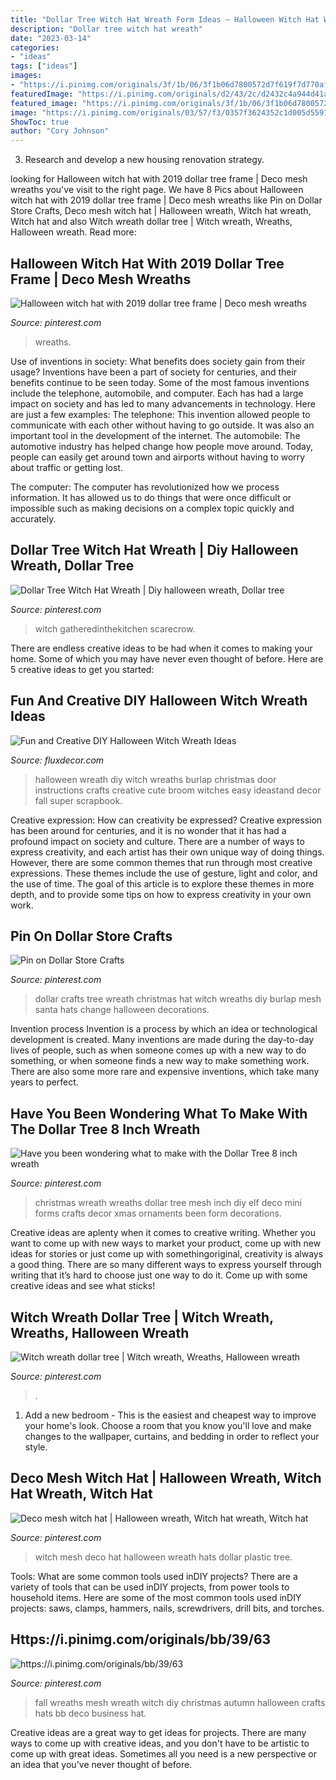 ```yaml
---
title: "Dollar Tree Witch Hat Wreath Form Ideas ~ Halloween Witch Hat With 2019 Dollar Tree Frame"
description: "Dollar tree witch hat wreath"
date: "2023-03-14"
categories:
- "ideas"
tags: ["ideas"]
images:
- "https://i.pinimg.com/originals/3f/1b/06/3f1b06d7800572d7f619f7d770afb807.jpg"
featuredImage: "https://i.pinimg.com/originals/d2/43/2c/d2432c4a944d41a636fff7998e5075ec.jpg"
featured_image: "https://i.pinimg.com/originals/3f/1b/06/3f1b06d7800572d7f619f7d770afb807.jpg"
image: "https://i.pinimg.com/originals/03/57/f3/0357f3624352c1d005d559192bfae3c8.jpg"
ShowToc: true
author: "Cory Johnson"
---
```



3. Research and develop a new housing renovation strategy.

	

		
looking for Halloween witch hat with 2019 dollar tree frame | Deco mesh wreaths you've visit to the right page. We have 8 Pics about Halloween witch hat with 2019 dollar tree frame | Deco mesh wreaths like Pin on Dollar Store Crafts, Deco mesh witch hat | Halloween wreath, Witch hat wreath, Witch hat and also Witch wreath dollar tree | Witch wreath, Wreaths, Halloween wreath. Read more:
		
    
## Halloween Witch Hat With 2019 Dollar Tree Frame | Deco Mesh Wreaths

<img loading=lazy src="https://i.pinimg.com/originals/03/57/f3/0357f3624352c1d005d559192bfae3c8.jpg" onerror="this.onerror=null;this.src='https://tse4.mm.bing.net/th?id=OIP.g5JmGahZcc3iqjVDs-q_hwHaJ4&amp;pid=15.1';" alt="Halloween witch hat with 2019 dollar tree frame | Deco mesh wreaths">

_Source: pinterest.com_

>wreaths. 

	

Use of inventions in society: What benefits does society gain from their usage?
Inventions have been a part of society for centuries, and their benefits continue to be seen today. Some of the most famous inventions include the telephone, automobile, and computer. Each has had a large impact on society and has led to many advancements in technology. Here are just a few examples: The telephone: This invention allowed people to communicate with each other without having to go outside. It was also an important tool in the development of the internet.
The automobile: The automotive industry has helped change how people move around. Today, people can easily get around town and airports without having to worry about traffic or getting lost.

The computer: The computer has revolutionized how we process information. It has allowed us to do things that were once difficult or impossible such as making decisions on a complex topic quickly and accurately.

    
## Dollar Tree Witch Hat Wreath | Diy Halloween Wreath, Dollar Tree

<img loading=lazy src="https://i.pinimg.com/originals/c5/83/03/c583030d0b002f6e8c2a393bbceaf5d9.jpg" onerror="this.onerror=null;this.src='https://tse1.mm.bing.net/th?id=OIP.kzeEkZtQyP51MRt6UnfbXwHaLH&amp;pid=15.1';" alt="Dollar Tree Witch Hat Wreath | Diy halloween wreath, Dollar tree">

_Source: pinterest.com_

>witch gatheredinthekitchen scarecrow. 

	

There are endless creative ideas to be had when it comes to making your home. Some of which you may have never even thought of before. Here are 5 creative ideas to get you started:

    
## Fun And Creative DIY Halloween Witch Wreath Ideas

<img loading=lazy src="https://fluxdecor.com/wp-content/uploads/2015/09/diy-halloween-witch-wreaths/8-diy-halloween-witch-wreaths.jpg" onerror="this.onerror=null;this.src='https://tse2.mm.bing.net/th?id=OIP.Z7NsE02GUHG4GTwKAVU0rAHaKE&amp;pid=15.1';" alt="Fun and Creative DIY Halloween Witch Wreath Ideas">

_Source: fluxdecor.com_

>halloween wreath diy witch wreaths burlap christmas door instructions crafts creative cute broom witches easy ideastand decor fall super scrapbook. 

	

Creative expression: How can creativity be expressed?
Creative expression has been around for centuries, and it is no wonder that it has had a profound impact on society and culture. There are a number of ways to express creativity, and each artist has their own unique way of doing things. However, there are some common themes that run through most creative expressions. These themes include the use of gesture, light and color, and the use of time. The goal of this article is to explore these themes in more depth, and to provide some tips on how to express creativity in your own work.

    
## Pin On Dollar Store Crafts

<img loading=lazy src="https://i.pinimg.com/originals/d2/43/2c/d2432c4a944d41a636fff7998e5075ec.jpg" onerror="this.onerror=null;this.src='https://tse1.mm.bing.net/th?id=OIP.eVAh3LHrl_1dus-BmZrLIgHaJ4&amp;pid=15.1';" alt="Pin on Dollar Store Crafts">

_Source: pinterest.com_

>dollar crafts tree wreath christmas hat witch wreaths diy burlap mesh santa hats change halloween decorations. 

	

Invention process
Invention is a process by which an idea or technological development is created. Many inventions are made during the day-to-day lives of people, such as when someone comes up with a new way to do something, or when someone finds a new way to make something work. There are also some more rare and expensive inventions, which take many years to perfect.

    
## Have You Been Wondering What To Make With The Dollar Tree 8 Inch Wreath

<img loading=lazy src="https://i.pinimg.com/736x/e1/eb/c1/e1ebc1d9917ca576661422653a84f811.jpg" onerror="this.onerror=null;this.src='https://tse4.mm.bing.net/th?id=OIP.BdjSy83-7gYj7Eqsnr64_QHaLG&amp;pid=15.1';" alt="Have you been wondering what to make with the Dollar Tree 8 inch wreath">

_Source: pinterest.com_

>christmas wreath wreaths dollar tree mesh inch diy elf deco mini forms crafts decor xmas ornaments been form decorations. 

	

Creative ideas are aplenty when it comes to creative writing. Whether you want to come up with new ways to market your product, come up with new ideas for stories or just come up with somethingoriginal, creativity is always a good thing. There are so many different ways to express yourself through writing that it’s hard to choose just one way to do it. Come up with some creative ideas and see what sticks!

    
## Witch Wreath Dollar Tree | Witch Wreath, Wreaths, Halloween Wreath

<img loading=lazy src="https://i.pinimg.com/originals/3f/1b/06/3f1b06d7800572d7f619f7d770afb807.jpg" onerror="this.onerror=null;this.src='https://tse4.mm.bing.net/th?id=OIP.FCRRCarpDN6gUlEgB4JCBgHaHW&amp;pid=15.1';" alt="Witch wreath dollar tree | Witch wreath, Wreaths, Halloween wreath">

_Source: pinterest.com_

>. 

	

1. Add a new bedroom - This is the easiest and cheapest way to improve your home's look. Choose a room that you know you'll love and make changes to the wallpaper, curtains, and bedding in order to reflect your style.

    
## Deco Mesh Witch Hat | Halloween Wreath, Witch Hat Wreath, Witch Hat

<img loading=lazy src="https://i.pinimg.com/originals/b1/03/b0/b103b029b0f7b4a87f844d7399be922e.jpg" onerror="this.onerror=null;this.src='https://tse2.mm.bing.net/th?id=OIP.wkWysXig659i3uw-zpKazwHaJ4&amp;pid=15.1';" alt="Deco mesh witch hat | Halloween wreath, Witch hat wreath, Witch hat">

_Source: pinterest.com_

>witch mesh deco hat halloween wreath hats dollar plastic tree. 

	

Tools: What are some common tools used inDIY projects?
There are a variety of tools that can be used inDIY projects, from power tools to household items. Here are some of the most common tools used inDIY projects: saws, clamps, hammers, nails, screwdrivers, drill bits, and torches.

    
## Https://i.pinimg.com/originals/bb/39/63

<img loading=lazy src="https://i.pinimg.com/originals/bb/39/63/bb39636151a10920a5157f24e7abbaec.jpg" onerror="this.onerror=null;this.src='https://tse2.mm.bing.net/th?id=OIP.qKFdlAMPvDV_oaAv8g4iSAHaJ4&amp;pid=15.1';" alt="https://i.pinimg.com/originals/bb/39/63">

_Source: pinterest.com_

>fall wreaths mesh wreath witch diy christmas autumn halloween crafts hats bb deco business hat. 

	

Creative ideas are a great way to get ideas for projects. There are many ways to come up with creative ideas, and you don't have to be artistic to come up with great ideas. Sometimes all you need is a new perspective or an idea that you've never thought of before.

